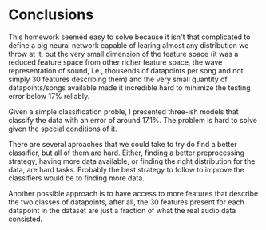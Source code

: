 # Conclusions #

This homework seemed easy to solve because it isn't that complicated to define a big
neural network capable of learing almost any distribution we throw at it, but the
very small dimension of the feature space (it was a reduced feature space from other
richer feature space, the wave representation of sound, i.e., thousends of datapoints per
song and not simply 30 features describing them) and the very small quantity of
datapoints/songs available made it incredible hard to minimize the testing error below 17%
reliably.

Given a simple classification proble, I presented three-ish models that classify the data
with an error of around 17.1%. The problem is hard to solve given the special conditions
of it.

There are several aproaches that we could take to try do find a better classifier, but all
of them are hard. Either, finding a better preprocessing strategy, having more data
available, or finding the right distribution for the data, are hard tasks. Probably
the best strategy to follow to improve the classifiers would be to finding more data.

Another possible approach is to have access to more features that describe the two classes
of datapoints, after all, the 30 features present for each datapoint in the dataset are
just a fraction of what the real audio data consisted.

<!-- vim:set filetype=markdown.pandoc : -->
